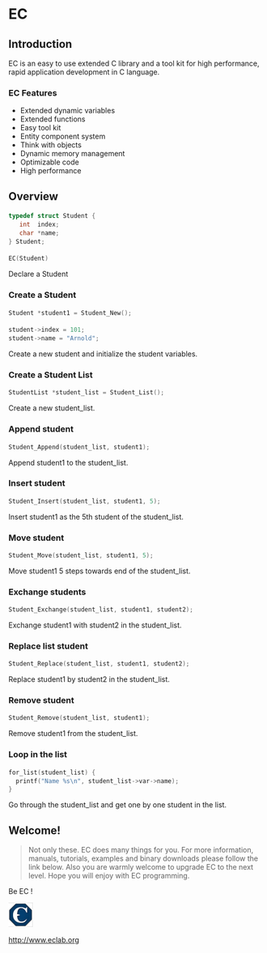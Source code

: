 # EC

## Introduction

EC is an easy to use extended C library and a tool kit for high performance, rapid application development in C language.

### EC Features
+ Extended dynamic variables
+ Extended functions
+ Easy tool kit
+ Entity component system
+ Think with objects
+ Dynamic memory management
+ Optimizable code
+ High performance

## Overview

```c
typedef struct Student {
   int  index;
   char *name;
} Student;

EC(Student)
```
Declare a Student  

### Create a Student
```c
Student *student1 = Student_New();

student->index = 101;
student->name = "Arnold";
```
Create a new student and initialize the student variables.  

### Create a Student List

```c
StudentList *student_list = Student_List();
```
Create a new student_list.  

### Append student
```c
Student_Append(student_list, student1);
```
Append student1 to the student_list.  

### Insert student
```c
Student_Insert(student_list, student1, 5);
```

Insert student1 as the 5th student of the student_list. 

### Move student

```c
Student_Move(student_list, student1, 5);
```
Move student1 5 steps towards end of the student_list.  

### Exchange students
```c
Student_Exchange(student_list, student1, student2);
```
Exchange student1 with student2 in the student_list.  

### Replace list student
```c
Student_Replace(student_list, student1, student2);
```
Replace student1 by student2 in the student_list.  

### Remove student

```c
Student_Remove(student_list, student1);
```
Remove student1 from the student_list.  

### Loop in the list

```c
for_list(student_list) {
  printf("Name %s\n", student_list->var->name);
}
```
Go through the student_list and get one by one student in the list.  

## Welcome!
> Not only these. EC does many things for you. For more information, manuals, tutorials, examples and binary downloads please follow the link below. Also you are warmly welcome to upgrade EC to the next level. Hope you will enjoy with EC programming.  
  
Be EC !
  
![Logo, Extended C logo ](doc/logo.png)  
  
<http://www.eclab.org>  

